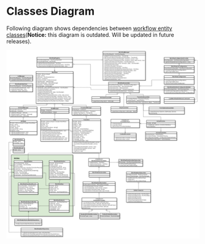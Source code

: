 Classes Diagram
===============



Following diagram shows dependencies between [workflow entity classes](../workflow-entities.md)(**Notice:** this diagram is outdated. Will be updated in future releases).


![Workflow Entities Classes Diagram](../../../images/workflow-entities_classes-diagram.png)
